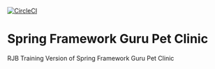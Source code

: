 [![CircleCI](https://circleci.com/gh/Rob7819/petclinic-sfg.svg?style=svg)](https://circleci.com/gh/Rob7819/petclinic-sfg)

# Spring Framework Guru Pet Clinic

RJB Training Version of Spring Framework Guru Pet Clinic
